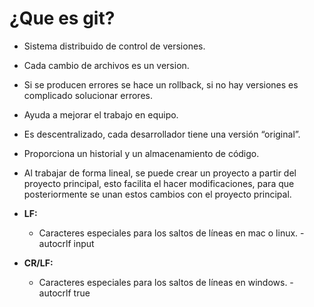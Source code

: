 # ¿Que es git?

- Sistema distribuido de control de versiones.

- Cada cambio de archivos es un version.

- Si se producen errores se hace un rollback, si no hay versiones es complicado solucionar errores.

- Ayuda a mejorar el trabajo en equipo.

- Es descentralizado, cada desarrollador tiene una versión “original”.

- Proporciona un historial y un almacenamiento de código.

- Al trabajar de forma lineal, se puede crear un proyecto a partir del proyecto principal, esto facilita el hacer modificaciones, para que posteriormente se unan estos cambios con el proyecto principal.

- **LF:**

  - Caracteres especiales para los saltos de líneas en mac o linux. - autocrlf input

- **CR/LF:**

  - Caracteres especiales para los saltos de líneas en windows. - autocrlf true
